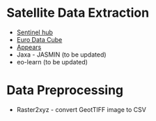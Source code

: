 # Satellite Data Extraction

* [Sentinel hub](sentinel-hub/)
* [Euro Data Cube](edc/)
* [Appears](appears/)
* Jaxa - JASMIN (to be updated)
* eo-learn (to be updated)

# Data Preprocessing

* Raster2xyz - convert GeotTIFF image to CSV
